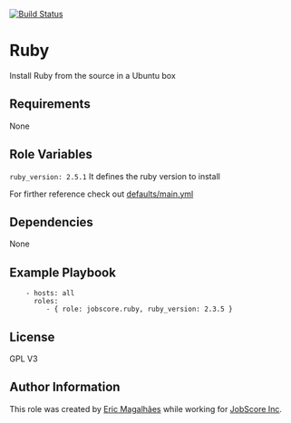 [![Build Status](https://travis-ci.org/jobscore/ansible-role-ruby.svg?branch=master)](https://travis-ci.org/jobscore/ansible-role-ruby)

Ruby
=========

Install Ruby from the source in a Ubuntu box

Requirements
------------

None

Role Variables
--------------

`ruby_version: 2.5.1` 
It defines the ruby version to install

For firther reference check out [defaults/main.yml](/defaults/main.yml)

Dependencies
------------

None

Example Playbook
----------------

```
    - hosts: all
      roles:
         - { role: jobscore.ruby, ruby_version: 2.3.5 }
```

License
-------

GPL V3

Author Information
------------------

This role was created by [Eric Magalhães](https://emagalha.es) while working for [JobScore Inc](https://jobscore.com).
